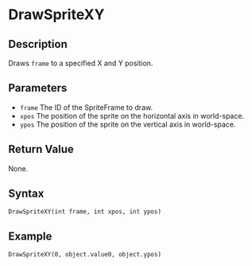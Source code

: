 # DrawSpriteXY

## Description
Draws `frame` to a specified X and Y position.

## Parameters
- `frame`
The ID of the SpriteFrame to draw.
- `xpos`
The position of the sprite on the horizontal axis in world-space.
- `ypos`
The position of the sprite on the vertical axis in world-space.

## Return Value
None.

## Syntax
```
DrawSpriteXY(int frame, int xpos, int ypos)
```

## Example
```
DrawSpriteXY(0, object.value0, object.ypos)
```